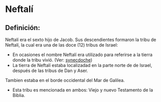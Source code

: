 # Neftalí

## Definición: 

Neftalí era el sexto hijo de Jacob. Sus descendientes formaron la tribu de Neftalí, la cual era una de las doce (12) tribus de Israel:

* En ocasiones el nombre Neftalí era utilizado para referirse a la tierra donde la tribu vivió. (Ver: [synecdoche](rc://es-419/ta/man/translate/figs-synecdoche))
* La tierra de Neftalí estaba localizadad en la parte norte de de Israel, después de las tribus de Dan y Aser.

Tambien estaba en el borde occidental del Mar de Galilea.

* Esta tribu es mencionada en ambos: Viejo y nuevo Testamento de la Biblia.

